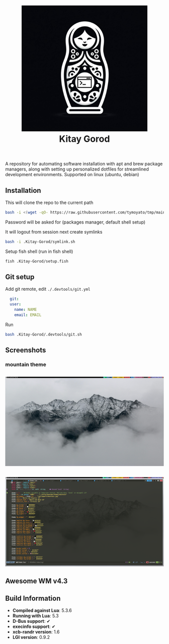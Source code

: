 <h1 align="center">
  <br>
  <img src="https://github.com/tymoyato/Kitay-Gorod/blob/314106ce655e48dcd0d0b1432d7c972aeb07d46f/kitay-gorod.jpg" alt="logo" width="400">
  <br>
  Kitay Gorod
  <br>
  <br>
</h1>

A repository for automating software installation with apt and brew package managers, along with setting up personalized dotfiles for streamlined development environments.
Supported on linux (ubuntu, debian)

## Installation

This will clone the repo to the current path

```bash
bash -i <(wget -qO- https://raw.githubusercontent.com/tymoyato/tmp/main/run.sh)
```

Password will be asked for (packages manager, default shell setup)

It will logout from session next create symlinks 

```bash
bash -i .Kitay-Gorod/symlink.sh
```

Setup fish shell (run in fish shell)

```bash
fish .Kitay-Gorod/setup.fish
```

## Git setup

Add git remote, edit `./.devtools/git.yml`

```yml
  git:
  user:
    name: NAME
    email: EMAIL
```
Run
```bash
bash .Kitay-Gorod/.devtools/git.sh
```
## Screenshots

### mountain theme

![](https://github.com/tymoyato/Kitay-Gorod/blob/main/dotfiles/awesome/themes/mountain/screenshots/mountain-desktop.png)
---

![](https://github.com/tymoyato/Kitay-Gorod/blob/main/dotfiles/awesome/themes/mountain/screenshots/mountain-nvim.png)
---

## Awesome WM v4.3

## Build Information

- **Compiled against Lua**: 5.3.6
- **Running with Lua**: 5.3
- **D-Bus support**: ✔
- **execinfo support**: ✔
- **xcb-randr version**: 1.6
- **LGI version**: 0.9.2
